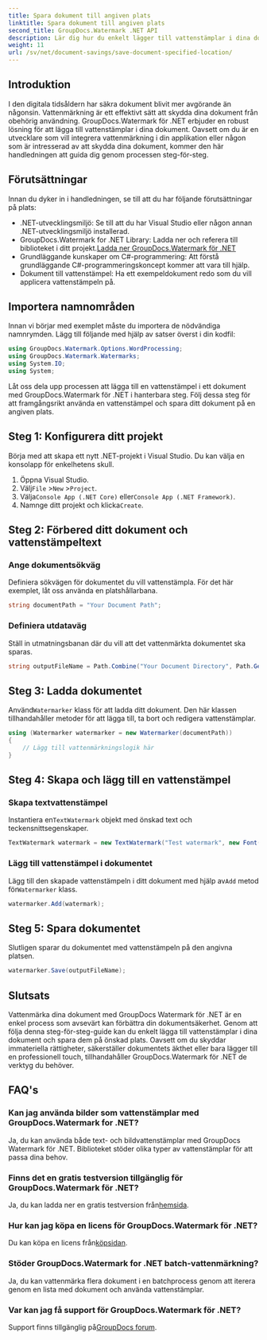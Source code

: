 ```yaml
---
title: Spara dokument till angiven plats
linktitle: Spara dokument till angiven plats
second_title: GroupDocs.Watermark .NET API
description: Lär dig hur du enkelt lägger till vattenstämplar i dina dokument med GroupDocs.Watermark for .NET med denna steg-för-steg-guide. Förbättra dokumentsäkerheten.
weight: 11
url: /sv/net/document-savings/save-document-specified-location/
---
```

## Introduktion
I den digitala tidsåldern har säkra dokument blivit mer avgörande än någonsin. Vattenmärkning är ett effektivt sätt att skydda dina dokument från obehörig användning. GroupDocs.Watermark för .NET erbjuder en robust lösning för att lägga till vattenstämplar i dina dokument. Oavsett om du är en utvecklare som vill integrera vattenmärkning i din applikation eller någon som är intresserad av att skydda dina dokument, kommer den här handledningen att guida dig genom processen steg-för-steg.
## Förutsättningar
Innan du dyker in i handledningen, se till att du har följande förutsättningar på plats:
- .NET-utvecklingsmiljö: Se till att du har Visual Studio eller någon annan .NET-utvecklingsmiljö installerad.
-  GroupDocs.Watermark for .NET Library: Ladda ner och referera till biblioteket i ditt projekt.[Ladda ner GroupDocs.Watermark för .NET](https://releases.groupdocs.com/Watermark/net/)
- Grundläggande kunskaper om C#-programmering: Att förstå grundläggande C#-programmeringskoncept kommer att vara till hjälp.
- Dokument till vattenstämpel: Ha ett exempeldokument redo som du vill applicera vattenstämpeln på.
## Importera namnområden
Innan vi börjar med exemplet måste du importera de nödvändiga namnrymden. Lägg till följande med hjälp av satser överst i din kodfil:
```csharp
using GroupDocs.Watermark.Options.WordProcessing;
using GroupDocs.Watermark.Watermarks;
using System.IO;
using System;
```
Låt oss dela upp processen att lägga till en vattenstämpel i ett dokument med GroupDocs.Watermark för .NET i hanterbara steg. Följ dessa steg för att framgångsrikt använda en vattenstämpel och spara ditt dokument på en angiven plats.
## Steg 1: Konfigurera ditt projekt
Börja med att skapa ett nytt .NET-projekt i Visual Studio. Du kan välja en konsolapp för enkelhetens skull.
1. Öppna Visual Studio.
2.  Välj`File` >`New` >`Project`.
3.  Välja`Console App (.NET Core)` eller`Console App (.NET Framework)`.
4.  Namnge ditt projekt och klicka`Create`.

## Steg 2: Förbered ditt dokument och vattenstämpeltext
### Ange dokumentsökväg
Definiera sökvägen för dokumentet du vill vattenstämpla. För det här exemplet, låt oss använda en platshållarbana.
```csharp
string documentPath = "Your Document Path";
```
### Definiera utdataväg
Ställ in utmatningsbanan där du vill att det vattenmärkta dokumentet ska sparas.
```csharp
string outputFileName = Path.Combine("Your Document Directory", Path.GetFileName(documentPath));
```
## Steg 3: Ladda dokumentet
 Använd`Watermarker` klass för att ladda ditt dokument. Den här klassen tillhandahåller metoder för att lägga till, ta bort och redigera vattenstämplar.
```csharp
using (Watermarker watermarker = new Watermarker(documentPath))
{
    // Lägg till vattenmärkningslogik här
}
```
## Steg 4: Skapa och lägg till en vattenstämpel

### Skapa textvattenstämpel
 Instantiera en`TextWatermark` objekt med önskad text och teckensnittsegenskaper.
```csharp
TextWatermark watermark = new TextWatermark("Test watermark", new Font("Arial", 12));
```
### Lägg till vattenstämpel i dokumentet
 Lägg till den skapade vattenstämpeln i ditt dokument med hjälp av`Add` metod för`Watermarker` klass.
```csharp
watermarker.Add(watermark);
```
## Steg 5: Spara dokumentet
Slutligen sparar du dokumentet med vattenstämpeln på den angivna platsen.
```csharp
watermarker.Save(outputFileName);
```
## Slutsats
Vattenmärka dina dokument med GroupDocs Watermark för .NET är en enkel process som avsevärt kan förbättra din dokumentsäkerhet. Genom att följa denna steg-för-steg-guide kan du enkelt lägga till vattenstämplar i dina dokument och spara dem på önskad plats. Oavsett om du skyddar immateriella rättigheter, säkerställer dokumentets äkthet eller bara lägger till en professionell touch, tillhandahåller GroupDocs.Watermark för .NET de verktyg du behöver.
## FAQ's
### Kan jag använda bilder som vattenstämplar med GroupDocs.Watermark for .NET?
Ja, du kan använda både text- och bildvattenstämplar med GroupDocs Watermark för .NET. Biblioteket stöder olika typer av vattenstämplar för att passa dina behov.
### Finns det en gratis testversion tillgänglig för GroupDocs.Watermark för .NET?
 Ja, du kan ladda ner en gratis testversion från[hemsida](https://releases.groupdocs.com/).
### Hur kan jag köpa en licens för GroupDocs.Watermark för .NET?
 Du kan köpa en licens från[köpsidan](https://purchase.groupdocs.com/buy).
### Stöder GroupDocs.Watermark for .NET batch-vattenmärkning?
Ja, du kan vattenmärka flera dokument i en batchprocess genom att iterera genom en lista med dokument och använda vattenstämplar.
### Var kan jag få support för GroupDocs.Watermark för .NET?
 Support finns tillgänglig på[GroupDocs forum](https://forum.groupdocs.com/c/watermark/19).